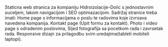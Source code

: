 Staticna web stranica za kompaniju Hidroizolacije-Dolic s jednostavnim suceljem, lakom navigacijom i SEO optimazacijom.
Sadržaj stranice treba imati:
                              Home page s informacijama o poslu te radovima koje izvrsava navedena kompanija.
                              Kontakt page (Upit formu za kontakt).
                              Photo i video page s odradenim poslovima, Sljed fotografija sa pocetkom rada i zavrsetak rada.
                              Responsive dizajn za prilagodbu svim uredajima(tableti mobiteli laptopi).
